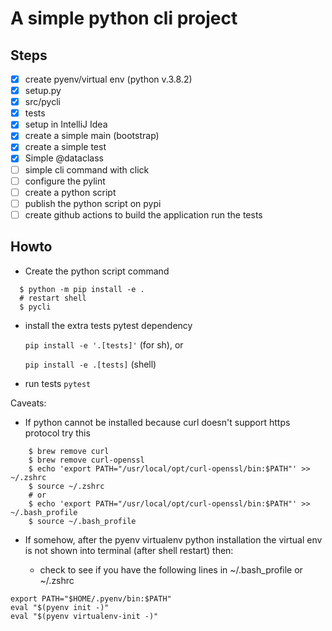 # A simple python cli project

## Steps

- [x] create pyenv/virtual env (python v.3.8.2)
- [x] setup.py
- [x] src/pycli
- [x] tests
- [x] setup in IntelliJ Idea
- [x] create a simple main (bootstrap)
- [x] create a simple test
- [x] Simple @dataclass
- [ ] simple cli command with click
- [ ] configure the pylint
- [ ] create a python script
- [ ] publish the python script on pypi
- [ ] create github actions to build the application run the tests

## Howto

- Create the python script command

```shell script
  $ python -m pip install -e .
  # restart shell
  $ pycli 
```

- install the extra tests pytest dependency

    `pip install -e '.[tests]'` (for sh), or 
    
    `pip install -e .[tests]` (shell)

- run tests `pytest` 


Caveats:

- If python cannot be installed because curl doesn't support https protocol try this

```shell script
    $ brew remove curl
    $ brew remove curl-openssl
    $ echo 'export PATH="/usr/local/opt/curl-openssl/bin:$PATH"' >> ~/.zshrc
    $ source ~/.zshrc
    # or 
    $ echo 'export PATH="/usr/local/opt/curl-openssl/bin:$PATH"' >> ~/.bash_profile  
    $ source ~/.bash_profile
```

- If somehow, after the pyenv virtualenv python installation the virtual env is not shown into terminal (after shell restart) then:

    - check to see if you have the following lines in ~/.bash_profile or ~/.zshrc
    
```shell script
export PATH="$HOME/.pyenv/bin:$PATH"
eval "$(pyenv init -)"
eval "$(pyenv virtualenv-init -)"
```
